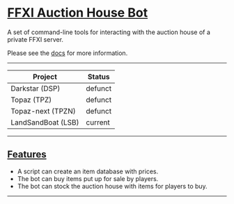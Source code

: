 # [FFXI Auction House Bot][ghWeb]

A set of command-line tools for interacting with the auction house of a private FFXI server.

Please see the [docs][ghWeb] for more information.

---

| Project            | Status  |
| ------------------ | ------- |
| Darkstar (DSP)     | defunct |
| Topaz (TPZ)        | defunct |
| Topaz-next (TPZN)  | defunct |
| LandSandBoat (LSB) | current |

---

## [Features][ghWeb]

- A script can create an item database with prices.
- The bot can buy items put up for sale by players.
- The bot can stock the auction house with items for players to buy.

---

[ghRep]: https://github.com/AdamGagorik/pydarkstar
[ghWeb]: http://adamgagorik.github.io/pydarkstar
[DSP]: https://github.com/DarkstarProject/darkstar
[TPZ]: https://github.com/project-topaz/topaz
[TPZN]: https://github.com/topaz-next/topaz
[LSB]: https://github.com/LandSandBoat/server
